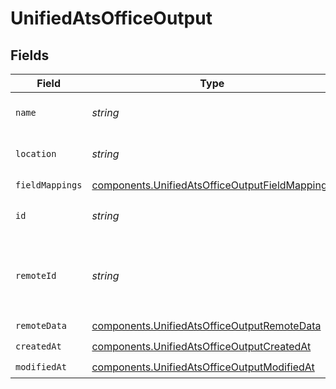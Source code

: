 # UnifiedAtsOfficeOutput


## Fields

| Field                                                                                                            | Type                                                                                                             | Required                                                                                                         | Description                                                                                                      |
| ---------------------------------------------------------------------------------------------------------------- | ---------------------------------------------------------------------------------------------------------------- | ---------------------------------------------------------------------------------------------------------------- | ---------------------------------------------------------------------------------------------------------------- |
| `name`                                                                                                           | *string*                                                                                                         | :heavy_minus_sign:                                                                                               | The name of the office                                                                                           |
| `location`                                                                                                       | *string*                                                                                                         | :heavy_minus_sign:                                                                                               | The location of the office                                                                                       |
| `fieldMappings`                                                                                                  | [components.UnifiedAtsOfficeOutputFieldMappings](../../models/components/unifiedatsofficeoutputfieldmappings.md) | :heavy_check_mark:                                                                                               | N/A                                                                                                              |
| `id`                                                                                                             | *string*                                                                                                         | :heavy_minus_sign:                                                                                               | The UUID of the office                                                                                           |
| `remoteId`                                                                                                       | *string*                                                                                                         | :heavy_minus_sign:                                                                                               | The remote ID of the office in the context of the 3rd Party                                                      |
| `remoteData`                                                                                                     | [components.UnifiedAtsOfficeOutputRemoteData](../../models/components/unifiedatsofficeoutputremotedata.md)       | :heavy_check_mark:                                                                                               | N/A                                                                                                              |
| `createdAt`                                                                                                      | [components.UnifiedAtsOfficeOutputCreatedAt](../../models/components/unifiedatsofficeoutputcreatedat.md)         | :heavy_check_mark:                                                                                               | N/A                                                                                                              |
| `modifiedAt`                                                                                                     | [components.UnifiedAtsOfficeOutputModifiedAt](../../models/components/unifiedatsofficeoutputmodifiedat.md)       | :heavy_check_mark:                                                                                               | N/A                                                                                                              |